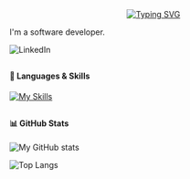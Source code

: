 
<center><a href="https://git.io/typing-svg"><img src="https://readme-typing-svg.demolab.com?font=JetBrains+Mono&weight=800&size=29&pause=1000&color=14A44D&width=435&lines=Hello!+%F0%9F%91%8B;I'm+Christopher" alt="Typing SVG" /></a></center>

I'm a software developer.

![LinkedIn](https://img.shields.io/badge/linkedin-%230077B5.svg?style=for-the-badge&logo=linkedin&logoColor=white)
##
#### 🧰 Languages & Skills
[![My Skills](https://skillicons.dev/icons?i=python,js,ts,nodejs,react,django,svelte,mongodb,git,mysql,postgres)](https://skillicons.dev)
##
#### 📊 GitHub Stats
![My GitHub stats](https://github-readme-stats.vercel.app/api?username=cbbartlett&show_icons=true&theme=vue-dark)

![Top Langs](https://github-readme-stats.vercel.app/api/top-langs/?username=cbbartlett&layout=compact&theme=vue-dark)
